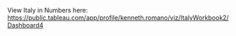 View Italy in Numbers here: https://public.tableau.com/app/profile/kenneth.romano/viz/ItalyWorkbook2/Dashboard4
